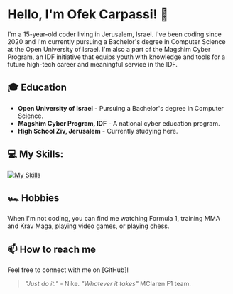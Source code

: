# Hello, I'm Ofek Carpassi! 👋

I'm a 15-year-old coder living in Jerusalem, Israel. I've been coding since 2020 and I'm currently pursuing a Bachelor's degree in Computer Science at the Open University of Israel. I'm also a part of the Magshim Cyber Program, an IDF initiative that equips youth with knowledge and tools for a future high-tech career and meaningful service in the IDF.

## 🎓 Education
- **Open University of Israel** - Pursuing a Bachelor's degree in Computer Science.
- **Magshim Cyber Program, IDF** - A national cyber education program.
- **High School Ziv, Jerusalem** - Currently studying here.

## 💻 My Skills:
[![My Skills](https://skillicons.dev/icons?i=c,cs,clion,html,css,js,java,eclipse,idea,discord,py,pycharm,django,flask,linux,visualstudio,vscode,webstorm,windows,git,github)](https://skillicons.dev)

## 🏎️ Hobbies
When I'm not coding, you can find me watching Formula 1, training MMA and Krav Maga, playing video games, or playing chess.

## 📫 How to reach me
Feel free to connect with me on [GitHub]!

> _"Just do it."_ - Nike.
> _"Whatever it takes"_ MClaren F1 team.
